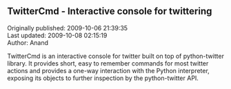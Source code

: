 ## TwitterCmd - Interactive console for twittering  
Originally published: 2009-10-06 21:39:35  
Last updated: 2009-10-08 02:15:19  
Author: Anand   
  
TwitterCmd is an interactive console for twitter built on top of python-twitter library. It provides short, easy to remember commands for most twitter actions and provides a one-way interaction with the Python interpreter, exposing its objects to further inspection by the python-twitter API.